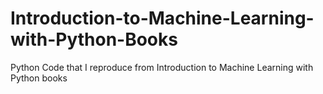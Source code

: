 # Introduction-to-Machine-Learning-with-Python-Books
Python Code that I reproduce from Introduction to Machine Learning with Python books
